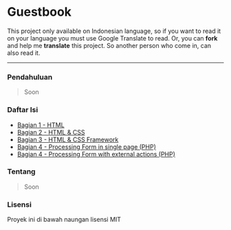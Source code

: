 # Guestbook

This project only available on Indonesian language, so if you want to read it on your language you must use Google Translate to read. Or, you can __fork__ and help me __translate__ this project. So another person who come in, can also read it.

---

### Pendahuluan

> Soon

### Daftar Isi

- [Bagian 1 - HTML](step-1/README.md)
- [Bagian 2 - HTML & CSS](step-2/README.md)
- [Bagian 3 - HTML & CSS Framework](step-3/README.md)
- [Bagian 4 - Processing Form in single page (PHP)](step-4/README.md)
- [Bagian 4 - Processing Form with external actions (PHP)](step-5/README.md)

### Tentang

> Soon

### Lisensi

Proyek ini di bawah naungan lisensi MIT